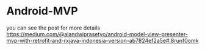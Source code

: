# Android-MVP

you can see the post for more details
https://medium.com/@alandwiprasetyo/android-model-view-presenter-mvp-with-retrofit-and-rxjava-indonesia-version-ab7824ef2a5e#.8runf0omk
